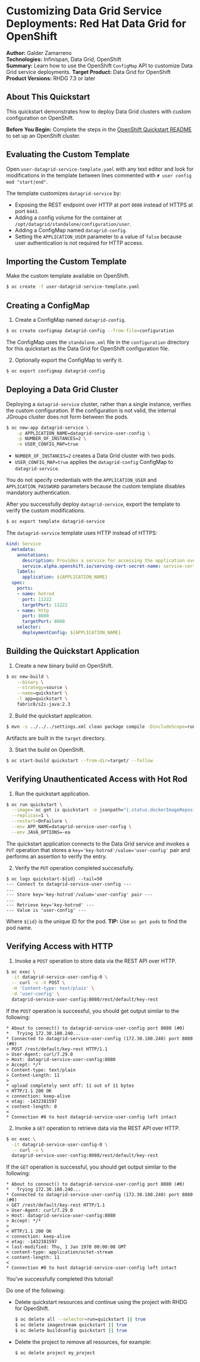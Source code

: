 Customizing Data Grid Service Deployments: Red Hat Data Grid for OpenShift
==========================================================================
**Author:** Galder Zamarreno  
**Technologies:** Infinispan, Data Grid, OpenShift  
**Summary:** Learn how to use the OpenShift `ConfigMap` API to customize Data Grid service deployments.
**Target Product:** Data Grid for OpenShift  
**Product Versions:** RHDG 7.3 or later

About This Quickstart
---------------------
This quickstart demonstrates how to deploy Data Grid clusters with custom configuration on OpenShift.

**Before You Begin:** Complete the steps in the [OpenShift Quickstart README](../../README.md) to set up an OpenShift cluster.

Evaluating the Custom Template
------------------------------
Open `user-datagrid-service-template.yaml` with any text editor and look for modifications in the template between lines commented with `# user config mod "start|end"`.  

The template customizes `datagrid-service` by:

- Exposing the REST endpoint over HTTP at port `8080` instead of HTTPS at port `8443`.
- Adding a config volume for the container at `/opt/datagrid/standalone/configuration/user`.
- Adding a ConfigMap named `datagrid-config`.
- Setting the `APPLICATION_USER` parameter to a value of `false` because user authentication is not required for HTTP access.

Importing the Custom Template
-----------------------------
Make the custom template available on OpenShift.
```bash
$ oc create -f user-datagrid-service-template.yaml
```

Creating a ConfigMap
--------------------
1. Create a ConfigMap named `datagrid-config`.
```bash
$ oc create configmap datagrid-config --from-file=configuration
```

  The ConfigMap uses the `standalone.xml` file in the `configuration` directory for this quickstart as the Data Grid for OpenShift configuration file.

2. Optionally export the ConfigMap to verify it.
```bash
$ oc export configmap datagrid-config
```

Deploying a Data Grid Cluster
-----------------------------
Deploying a `datagrid-service` cluster, rather than a single instance, verifies the custom configuration. If the configuration is not valid, the internal JGroups cluster does not form between the pods.

```bash
$ oc new-app datagrid-service \
    -p APPLICATION_NAME=datagrid-service-user-config \
    -p NUMBER_OF_INSTANCES=2 \
    -e USER_CONFIG_MAP=true
```

- `NUMBER_OF_INSTANCES=2` creates a Data Grid cluster with two pods.
- `USER_CONFIG_MAP=true` applies the `datagrid-config` ConfigMap to `datagrid-service`.

You do not specify credentials with the `APPLICATION_USER` and `APPLICATION_PASSWORD` parameters because the custom template disables mandatory authentication.

After you successfully deploy `datagrid-service`, export the template to verify the custom modifications.

```bash
$ oc export template datagrid-service
```

The `datagrid-service` template uses HTTP instead of HTTPS:

```yaml
kind: Service
  metadata:
    annotations:
      description: Provides a service for accessing the application over HTTP or Hot Rod protocol.
      service.alpha.openshift.io/serving-cert-secret-name: service-certs
    labels:
      application: ${APPLICATION_NAME}
  spec:
    ports:
    - name: hotrod
      port: 11222
      targetPort: 11222
    - name: http
      port: 8080
      targetPort: 8080
    selector:
      deploymentConfig: ${APPLICATION_NAME}
```

Building the Quickstart Application
-----------------------------------
1. Create a new binary build on OpenShift.
```bash
$ oc new-build \
    --binary \
    --strategy=source \
    --name=quickstart \
    -l app=quickstart \
    fabric8/s2i-java:2.3
```

2. Build the quickstart application.
```bash
$ mvn -s ../../../settings.xml clean package compile -DincludeScope=runtime
```
  Artifacts are built in the `target` directory.

3. Start the build on OpenShift.
```bash
$ oc start-build quickstart --from-dir=target/ --follow
```

Verifying Unauthenticated Access with Hot Rod
---------------------------------------------
1. Run the quickstart application.
```bash
$ oc run quickstart \
  --image=`oc get is quickstart -o jsonpath="{.status.dockerImageRepository}"` \
  --replicas=1 \
  --restart=OnFailure \
  --env APP_NAME=datagrid-service-user-config \
  --env JAVA_OPTIONS=-ea
```  
  The quickstart application connects to the Data Grid service and invokes a `PUT` operation that stores a `key='key-hotrod'/value='user-config'` pair and performs an assertion to verify the entry.

2. Verify the `PUT` operation completed successfully.
```
$ oc logs quickstart-${id} --tail=50
--- Connect to datagrid-service-user-config ---
...
--- Store key='key-hotrod'/value='user-config' pair ---
...
--- Retrieve key='key-hotrod' ---
--- Value is 'user-config' ---
```
  Where `${id}` is the unique ID for the pod. **TIP:** Use `oc get pods` to find the pod name.

Verifying Access with HTTP
--------------------------
1. Invoke a `POST` operation to store data via the REST API over HTTP.
```bash
$ oc exec \
  -it datagrid-service-user-config-0 \
  -- curl -v -X POST \
  -H 'Content-type: text/plain' \
  -d 'user-config' \
  datagrid-service-user-config:8080/rest/default/key-rest
```

  If the `POST` operation is successful, you should get output similar to the following:

  ```
  * About to connect() to datagrid-service-user-config port 8080 (#0)
  *   Trying 172.30.180.240...
  * Connected to datagrid-service-user-config (172.30.180.240) port 8080 (#0)
  > POST /rest/default/key-rest HTTP/1.1
  > User-Agent: curl/7.29.0
  > Host: datagrid-service-user-config:8080
  > Accept: */*
  > Content-type: text/plain
  > Content-Length: 11
  >
  * upload completely sent off: 11 out of 11 bytes
  < HTTP/1.1 200 OK
  < connection: keep-alive
  < etag: -1432381597
  < content-length: 0
  <
  * Connection #0 to host datagrid-service-user-config left intact
  ```

2. Invoke a `GET` operation to retrieve data via the REST API over HTTP.
```bash
$ oc exec \
  -it datagrid-service-user-config-0 \
  -- curl -v \
  datagrid-service-user-config:8080/rest/default/key-rest
```

  If the `GET` operation is successful, you should get output similar to the following:

  ```
  * About to connect() to datagrid-service-user-config port 8080 (#0)
  *   Trying 172.30.180.240...
  * Connected to datagrid-service-user-config (172.30.180.240) port 8080 (#0)
  > GET /rest/default/key-rest HTTP/1.1
  > User-Agent: curl/7.29.0
  > Host: datagrid-service-user-config:8080
  > Accept: */*
  >
  < HTTP/1.1 200 OK
  < connection: keep-alive
  < etag: -1432381597
  < last-modified: Thu, 1 Jan 1970 00:00:00 GMT
  < content-type: application/octet-stream
  < content-length: 11
  <
  * Connection #0 to host datagrid-service-user-config left intact
  ```

  You've successfully completed this tutorial!

  Do one of the following:

  - Delete quickstart resources and continue using the project with RHDG for OpenShift.

    ```bash
    $ oc delete all --selector=run=quickstart || true
    $ oc delete imagestream quickstart || true
    $ oc delete buildconfig quickstart || true
    ```

  - Delete the project to remove all resources, for example:

    ```bash
    $ oc delete project my_project
    ```
